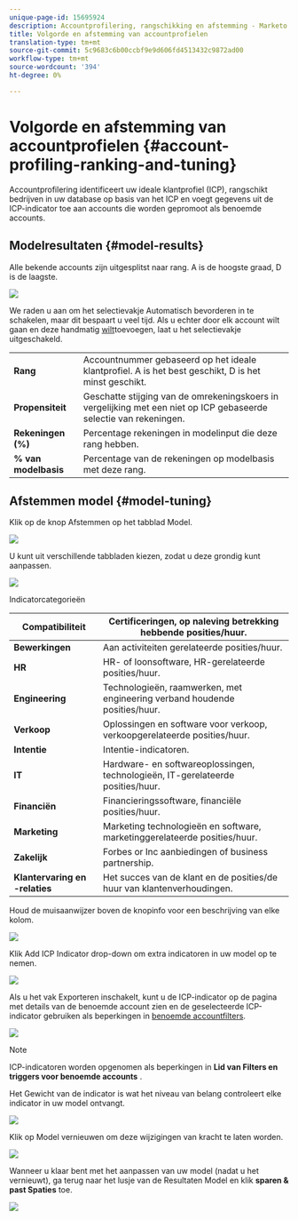 ```yaml
---
unique-page-id: 15695924
description: Accountprofilering, rangschikking en afstemming - Marketo Docs - Productdocumentatie
title: Volgorde en afstemming van accountprofielen
translation-type: tm+mt
source-git-commit: 5c9683c6b00ccbf9e9d606fd4513432c9872ad00
workflow-type: tm+mt
source-wordcount: '394'
ht-degree: 0%

---
```



# Volgorde en afstemming van accountprofielen {#account-profiling-ranking-and-tuning}

Accountprofilering identificeert uw ideale klantprofiel (ICP), rangschikt bedrijven in uw database op basis van het ICP en voegt gegevens uit de ICP-indicator toe aan accounts die worden gepromoot als benoemde accounts.

## Modelresultaten {#model-results}

Alle bekende accounts zijn uitgesplitst naar rang. A is de hoogste graad, D is de laagste.

![](assets/results.png)

We raden u aan om het selectievakje Automatisch bevorderen in te schakelen, maar dit bespaart u veel tijd. Als u echter door elk account wilt gaan en deze handmatig [wilt](http://docs.marketo.com/display/DOCS/Discover+Accounts#DiscoverAccounts-DiscoverCRMAccounts)toevoegen, laat u het selectievakje uitgeschakeld.

<table> 
 <tbody> 
  <tr> 
   <td><strong>Rang</strong></td> 
   <td> 
    <div>
      Accountnummer gebaseerd op het ideale klantprofiel. A is het best geschikt, D is het minst geschikt. 
    </div></td> 
  </tr> 
  <tr> 
   <td><strong>Propensiteit</strong></td> 
   <td> 
    <div>
      Geschatte stijging van de omrekeningskoers in vergelijking met een niet op ICP gebaseerde selectie van rekeningen. 
    </div></td> 
  </tr> 
  <tr> 
   <td><strong>Rekeningen (%)</strong></td> 
   <td> 
    <div>
      Percentage rekeningen in modelinput die deze rang hebben. 
    </div></td> 
  </tr> 
  <tr> 
   <td><strong>% van modelbasis</strong></td> 
   <td> 
    <div>
      Percentage van de rekeningen op modelbasis met deze rang. 
    </div></td> 
  </tr> 
 </tbody> 
</table>

## Afstemmen model {#model-tuning}

Klik op de knop Afstemmen op het tabblad Model.

![](assets/two.png)

U kunt uit verschillende tabbladen kiezen, zodat u deze grondig kunt aanpassen.

![](assets/tuning-page.png)

Indicatorcategorieën

| **Compatibiliteit** | Certificeringen, op naleving betrekking hebbende posities/huur. |
|---|---|
| **Bewerkingen** | Aan activiteiten gerelateerde posities/huur. |
| **HR** | HR- of loonsoftware, HR-gerelateerde posities/huur. |
| **Engineering** | Technologieën, raamwerken, met engineering verband houdende posities/huur. |
| **Verkoop** | Oplossingen en software voor verkoop, verkoopgerelateerde posities/huur. |
| **Intentie** | Intentie-indicatoren. |
| **IT** | Hardware- en softwareoplossingen, technologieën, IT-gerelateerde posities/huur. |
| **Financiën** | Financieringssoftware, financiële posities/huur. |
| **Marketing** | Marketing technologieën en software, marketinggerelateerde posities/huur. |
| **Zakelijk** | Forbes or Inc aanbiedingen of business partnership. |
| **Klantervaring en -relaties** | Het succes van de klant en de posities/de huur van klantenverhoudingen. |

Houd de muisaanwijzer boven de knopinfo voor een beschrijving van elke kolom.

![](assets/tool-tip.png)

Klik Add ICP Indicator drop-down om extra indicatoren in uw model op te nemen.

![](assets/add-icp.png)

Als u het vak Exporteren inschakelt, kunt u de ICP-indicator op de pagina met details van de benoemde account zien en de geselecteerde ICP-indicator gebruiken als beperkingen in [benoemde accountfilters](http://docs.marketo.com/display/DOCS/Account+Filters).

![](assets/export.png)

>[!NOTE]
>
>ICP-indicatoren worden opgenomen als beperkingen in **Lid van Filters en triggers voor benoemde accounts** .

Het Gewicht van de indicator is wat het niveau van belang controleert elke indicator in uw model ontvangt.

![](assets/weightage.png)

Klik op Model vernieuwen om deze wijzigingen van kracht te laten worden.

![](assets/refresh-button.png)

Wanneer u klaar bent met het aanpassen van uw model (nadat u het vernieuwt), ga terug naar het lusje van de Resultaten Model en klik **sparen &amp; past Spaties** toe.

![](assets/ranks.png)

